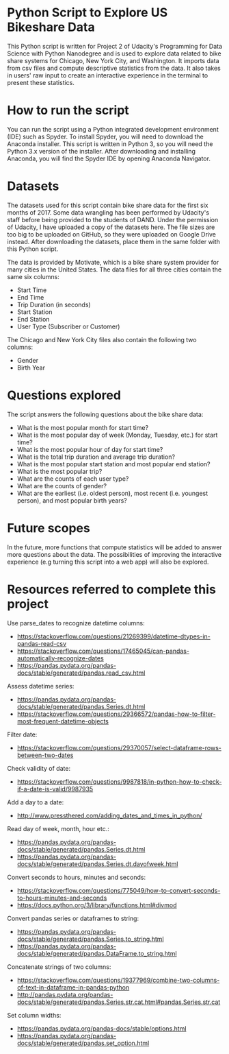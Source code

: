 # Python Script to Explore US Bikeshare Data

This Python script is written for Project 2 of Udacity's Programming for Data Science with Python Nanodegree and is used to explore data related to bike share systems for Chicago, New York City, and Washington. It imports data from csv files and compute descriptive statistics from the data. It also takes in users' raw input to create an interactive experience in the terminal to present these statistics.

# How to run the script
You can run the script using a Python integrated development environment (IDE) such as Spyder. To install Spyder, you will need to download the Anaconda installer. This script is written in Python 3, so you will need the Python 3.x version of the installer. After downloading and installing Anaconda, you will find the Spyder IDE by opening Anaconda Navigator.

# Datasets
The datasets used for this script contain bike share data for the first six months of 2017. Some data wrangling has been performed by Udacity's staff before being provided to the students of DAND. Under the permission of Udacity, I have uploaded a copy of the datasets here. The file sizes are too big to be uploaded on GitHub, so they were uploaded on Google Drive instead. After downloading the datasets, place them in the same folder with this Python script.

The data is provided by Motivate, which is a bike share system provider for many cities in the United States. The data files for all three cities contain the same six columns:

- Start Time
- End Time
- Trip Duration (in seconds)
- Start Station
- End Station
- User Type (Subscriber or Customer)

The Chicago and New York City files also contain the following two columns:

- Gender
- Birth Year

# Questions explored
The script answers the following questions about the bike share data:

- What is the most popular month for start time?
- What is the most popular day of week (Monday, Tuesday, etc.) for start time?
- What is the most popular hour of day for start time?
- What is the total trip duration and average trip duration?
- What is the most popular start station and most popular end station?
- What is the most popular trip?
- What are the counts of each user type?
- What are the counts of gender?
- What are the earliest (i.e. oldest person), most recent (i.e. youngest person), and most popular birth years?

# Future scopes
In the future, more functions that compute statistics will be added to answer more questions about the data. The possibilities of improving the interactive experience (e.g turning this script into a web app) will also be explored.

# Resources referred to complete this project
Use parse_dates to recognize datetime columns:

- https://stackoverflow.com/questions/21269399/datetime-dtypes-in-pandas-read-csv
- https://stackoverflow.com/questions/17465045/can-pandas-automatically-recognize-dates
- https://pandas.pydata.org/pandas-docs/stable/generated/pandas.read_csv.html

Assess datetime series:

- https://pandas.pydata.org/pandas-docs/stable/generated/pandas.Series.dt.html
- https://stackoverflow.com/questions/29366572/pandas-how-to-filter-most-frequent-datetime-objects

Filter date:

- https://stackoverflow.com/questions/29370057/select-dataframe-rows-between-two-dates

Check validity of date:

- https://stackoverflow.com/questions/9987818/in-python-how-to-check-if-a-date-is-valid/9987935

Add a day to a date:

- http://www.pressthered.com/adding_dates_and_times_in_python/

Read day of week, month, hour etc.:

- https://pandas.pydata.org/pandas-docs/stable/generated/pandas.Series.dt.html
- https://pandas.pydata.org/pandas-docs/stable/generated/pandas.Series.dt.dayofweek.html

Convert seconds to hours, minutes and seconds:

- https://stackoverflow.com/questions/775049/how-to-convert-seconds-to-hours-minutes-and-seconds
- https://docs.python.org/3/library/functions.html#divmod

Convert pandas series or dataframes to string:

- https://pandas.pydata.org/pandas-docs/stable/generated/pandas.Series.to_string.html
- https://pandas.pydata.org/pandas-docs/stable/generated/pandas.DataFrame.to_string.html

Concatenate strings of two columns:

- https://stackoverflow.com/questions/19377969/combine-two-columns-of-text-in-dataframe-in-pandas-python
- http://pandas.pydata.org/pandas-docs/stable/generated/pandas.Series.str.cat.html#pandas.Series.str.cat

Set column widths:

- https://pandas.pydata.org/pandas-docs/stable/options.html
- https://pandas.pydata.org/pandas-docs/stable/generated/pandas.set_option.html

